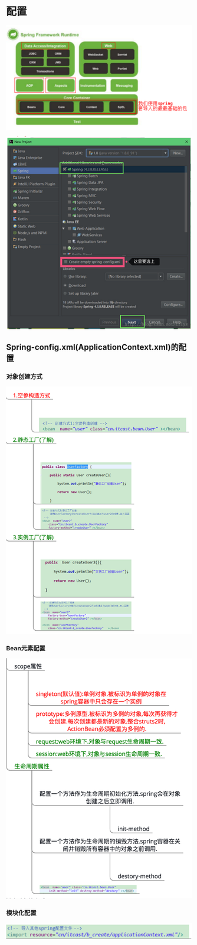 # 配置

 

![Spring&#x5305;&#x7ED3;&#x6784;](../../../.gitbook/assets/image%20%2853%29.png)

![](../../../.gitbook/assets/image%20%2864%29.png)



## Spring-config.xml\(ApplicationContext.xml\)的配置

### 对象创建方式

![](../../../.gitbook/assets/image%20%2874%29.png)

### Bean元素配置

![](../../../.gitbook/assets/image%20%2817%29.png)

### 模块化配置

![](../../../.gitbook/assets/image%20%28116%29.png)



